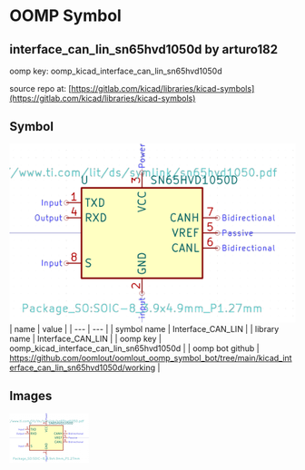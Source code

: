 # OOMP Symbol  
## interface_can_lin_sn65hvd1050d  by arturo182  
  
oomp key: oomp_kicad_interface_can_lin_sn65hvd1050d  
  
source repo at: [https://gitlab.com/kicad/libraries/kicad-symbols](https://gitlab.com/kicad/libraries/kicad-symbols)  
## Symbol  
  
[![working.png](working_600.png)](working.png)  
| name | value | 
| --- | --- | 
| symbol name | Interface_CAN_LIN | 
| library name | Interface_CAN_LIN | 
| oomp key | oomp_kicad_interface_can_lin_sn65hvd1050d | 
| oomp bot github | https://github.com/oomlout/oomlout_oomp_symbol_bot/tree/main/kicad_interface_can_lin_sn65hvd1050d/working | 
## Images  
  
[![working.png](working_140.png)](working.png)  
